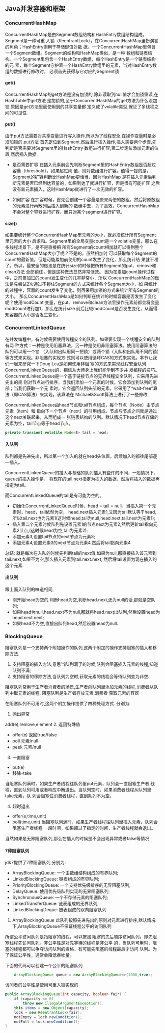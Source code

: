 ## Java并发容器和框架
### ConcurrentHashMap
ConcurrentHashMap是由Segment数组结构和HashEntry数组结构组成。Segment是一种可重
入锁（ReentrantLock），在ConcurrentHashMap里扮演锁的角色；HashEntry则用于存储键值对数
据。一个ConcurrentHashMap里包含一个Segment数组。Segment的结构和HashMap类似，是一种
数组和链表结构。一个Segment里包含一个HashEntry数组，每个HashEntry是一个链表结构的元
素，每个Segment守护着一个HashEntry数组里的元素，当对HashEntry数组的数据进行修改时，
必须首先获得与它对应的Segment锁

#### get()
ConcurrentHashMap的get方法是没有加锁的,除非读取到null值才会加锁重读,在HashTable中get方法
是加锁的,至于ConcurrentHashMap的get方法为什么没加锁,原因是get方法里面使用到的共享变量都
定义成了volatile类型,保证了多线程之间的可见性.

#### put()
由于put方法需要对共享变量进行写入操作,所以为了线程安全,在操作变量时是必须加锁的.put方法
首先定位到Segment.然后进行插入操作,插入需要两个步骤,先判断是否需要对Segment里的HashEntry
数组进行扩容,第二步定位添加元素的位置,然后插入数据.

- 是否需要扩容
在插入元素前会先判断Segment里的HashEntry数组是否超过容量（threshold），如果超过阈
值，则对数组进行扩容。值得一提的是，Segment的扩容判断比HashMap更恰当，因为HashMap
是在插入元素后判断元素是否已经到达容量的，如果到达了就进行扩容，但是很有可能扩容
之后没有新元素插入，这时HashMap就进行了一次无效的扩容。

- 如何扩容
在扩容时候，首先会创建一个容量是原来两倍的数组，然后将原数组的元素进行再散列后插入到新的
数组中去，为了高效，ConcurrentHashMap不会对整个容器进行扩容，而只对某个segment进行扩容。

#### size()

如果要统计整个ConcurrentHashMap里元素的大小，就必须统计所有Segment里元素的大小
后求和。Segment里的全局变量count是一个volatile变量，那么在多线程场景下，是不是直接把
所有Segment的count相加就可以得到整个ConcurrentHashMap大小了呢？不是的，虽然相加时
可以获取每个Segment的count的最新值，但是可能累加前使用的count发生了变化，那么统计结
果就不准了。所以，最安全的做法是在统计size的时候把所有Segment的put、remove和clean方法
全部锁住，但是这种做法显然非常低效。
因为在累加count操作过程中，之前累加过的count发生变化的几率非常小，所以
ConcurrentHashMap的做法是先尝试2次通过不锁住Segment的方式来统计各个Segment大小，如
果统计的过程中，容器的count发生了变化，则再采用加锁的方式来统计所有Segment的大小。
那么ConcurrentHashMap是如何判断在统计的时候容器是否发生了变化呢？使用modCount
变量，在put、remove和clean方法里操作元素前都会将变量modCount进行加1，那么在统计size
前后比较modCount是否发生变化，从而得知容器的大小是否发生变化。

### ConcurrentLinkedQueue

在并发编程中，有时候需要使用线程安全的队列。如果要实现一个线程安全的队列有两
种方式：一种是使用阻塞算法，另一种是使用非阻塞算法。使用阻塞算法的队列可以用一个锁
（入队和出队用同一把锁）或两个锁（入队和出队用不同的锁）等方式来实现。非阻塞的实现方
式则可以使用循环CAS的方式来实现。本节让我们一起来研究一下Doug Lea是如何使用非阻
塞的方式来实现线程安全队列ConcurrentLinkedQueue的，相信从大师身上我们能学到不少并
发编程的技巧。
ConcurrentLinkedQueue是一个基于链接节点的无界线程安全队列，它采用先进先出的规
则对节点进行排序，当我们添加一个元素的时候，它会添加到队列的尾部；当我们获取一个元
素时，它会返回队列头部的元素。它采用了“wait-free”算法（即CAS算法）来实现，该算法在
Michael&Scott算法上进行了一些修改.

ConcurrentLinkedQueue由head节点和tail节点组成，每个节点（Node）由节点元素（item）和
指向下一个节点（next）的引用组成，节点与节点之间就是通过这个next关联起来，从而组成一
张链表结构的队列。默认情况下head节点存储的元素为空，tail节点等于head节点。

```java
private transient volatile Node<E> tail = head;
```

#### 入队列

队列都是先进先出，所以第一个加入的就在head头位置，后续加入的都往尾部逐一插入。

ConcurrentLinkedQueue的插入与基础的队列插入有些许的不同，一般情况下，queue的插入操作是，
将现在的tail.next指定为插入的数据，然后将插入的数据再指定为tail。

而ConcurrentLinkedQueue的tail是有可能为空的。

- 初始化ConcurrentLinkedQueue时候，head = tail = null，当插入第一个元素时，head，tail依然为空，
head.next插入元素1,又因为tail默认等于head,所以tail.next也为元素1(这时候head,tail为null,head.next,tail.next为元素1);
- 插入第二个元素时候队列先设置元素1的节点next为元素2,然后更新tail指向元素2节点,(这时候head为空,tail为元素2);
- 添加元素3,设置tail节点的next节点为元素3;
- 添加元素4,设置元素3的next节点为元素4,然后将tail指向元素4

总结:
就是每次在入队的时候先判断tail的next值,如果为null,那直接插入该元素到tail.next,如果不为空,那么插入元素到tail.next.next,
然后将tail设置为现在插入的这个元素.

#### 出队列
跟上面入队列的味道相同,
- 刚开始head为空的,判断head为空,判断head.next,还为null的话,那就是空队列;
- 如果head为null,head.next不为null,那就将head.next出队列,然后设置head为head.next.next;
- 如果head不为空,直接出队列head,然后设置head为null.

### BlockingQueue
阻塞队列是一个支持两个附加操作的队列,这两个附加的操作支持阻塞的插入和移除方法.

1. 支持阻塞的插入方法,意思当队列满了的时候,队列会阻塞插入元素的线程,知道队列不满;
2. 支持阻塞的移除方法,当队列为空时,获取元素的线程会等待队列变为非空.

阻塞队列常用于生产者消费者的场景,生产者向队列里添加元素的线程,消费者从队列中取元素的线程. 阻塞队列是生产者存放元素,消费者
获取元素的容器

在阻塞队列不可用时,这两个附加操作提供了四种处理方式.
分别为:
1. 抛出异常

add(e),remove,element
2. 返回特殊值

- offer(e) 返回true/false
- poll 元素/null
- peek 元素/null

3. 一直阻塞
- put(e)
- 移除-take

当阻塞队列满时，如果生产者线程往队列里put元素，队列会一直阻塞生产者
线程，直到队列可用或者响应中断退出。当队列空时，如果消费者线程从队列里take元素，队
列会阻塞住消费者线程，直到队列不为空。

4. 超时退出
- offer(e,time,unit)
- poll(time,unit)
当阻塞队列满时，如果生产者线程往队列里插入元素，队列会阻塞生产者线程
一段时间，如果超过了指定的时间，生产者线程就会退出。

当然如果是无界阻塞队列,那么在插入的时候是不会出现异常或者false等情况

#### 7种阻塞队列
jdk7提供了7种阻塞队列,分别为:

- ArrayBlockingQueue: 一个由数组结构组成的有界队列;
- LinkedBlockingQueue: 链表组成的有界队列;
- PriorityBlockingQueue: 一个支持优先级排序的无界阻塞队列;
- DelayQueue: 使用优先级队列实现的无界阻塞队列;
- SynchronousQueue: 一个不存储元素的阻塞队列;
- LinkedTransferQueue: 链表组成的无界队列;
- LinkedBlockingDeque: 链表组成的双向阻塞队列.

1. ArrayBlockingQueue
此队列按照先进先出的原则对元素进行排序,默认情况下,ArrayBlockingQueue不保证线程公平的访问队列

所谓公平访问队列是指阻塞的线程，可以按照
阻塞的先后顺序访问队列，即先阻塞线程先访问队列。非公平性是对先等待的线程是非公平
的，当队列可用时，阻塞的线程都可以争夺访问队列的资格，有可能先阻塞的线程最后才访问
队列。为了保证公平性，通常会降低吞吐量。

下面的代码可以创建一个公平的阻塞队列
```java
    ArrayBlockingQueue queue = new ArrayBlockingQueue<>(1000,true);
```
访问者的公平性是使用可重入锁实现的
```java
public ArrayBlockingQueue(int capacity, boolean fair) {
    if (capacity <= 0)
        throw new IllegalArgumentException();
    this.items = new Object[capacity];
    lock = new ReentrantLock(fair);
    notEmpty = lock.newCondition();
    notFull = lock.newCondition();
}
```